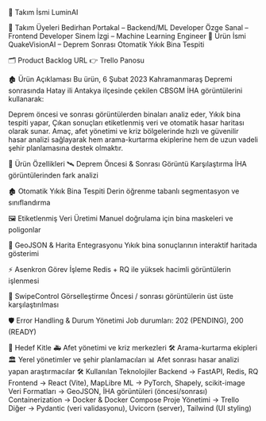🌌 Takım İsmi
LuminAI

👥 Takım Üyeleri
Bedirhan Portakal – Backend/ML Developer
Özge Sanal – Frontend Developer
Sinem İzgi – Machine Learning Engineer
📍 Ürün İsmi
QuakeVisionAI – Deprem Sonrası Otomatik Yıkık Bina Tespiti

🗂️ Product Backlog URL
👉 Trello Panosu

🏚️ Ürün Açıklaması
Bu ürün, 6 Şubat 2023 Kahramanmaraş Depremi sonrasında Hatay ili Antakya ilçesinde çekilen CBSGM İHA görüntülerini kullanarak:

Deprem öncesi ve sonrası görüntülerden binaları analiz eder,
Yıkık bina tespiti yapar,
Çıkan sonuçları etiketlenmiş veri ve otomatik hasar haritası olarak sunar.
Amaç, afet yönetimi ve kriz bölgelerinde hızlı ve güvenilir hasar analizi sağlayarak hem arama-kurtarma ekiplerine hem de uzun vadeli şehir planlamasına destek olmaktır.

🔑 Ürün Özellikleri
🛰️ Deprem Öncesi & Sonrası Görüntü Karşılaştırma
İHA görüntülerinden fark analizi

🏚️ Otomatik Yıkık Bina Tespiti
Derin öğrenme tabanlı segmentasyon ve sınıflandırma

🖼️ Etiketlenmiş Veri Üretimi
Manuel doğrulama için bina maskeleri ve poligonlar

📂 GeoJSON & Harita Entegrasyonu
Yıkık bina sonuçlarının interaktif haritada gösterimi

⚡ Asenkron Görev İşleme
Redis + RQ ile yüksek hacimli görüntülerin işlenmesi

🔄 SwipeControl Görselleştirme
Öncesi / sonrası görüntülerin üst üste karşılaştırılması

🛡️ Error Handling & Durum Yönetimi
Job durumları: 202 (PENDING), 200 (READY)

🎯 Hedef Kitle
🚑 Afet yönetimi ve kriz merkezleri
🛠️ Arama-kurtarma ekipleri
🏛️ Yerel yönetimler ve şehir planlamacıları
📊 Afet sonrası hasar analizi yapan araştırmacılar
🛠️ Kullanılan Teknolojiler
Backend → FastAPI, Redis, RQ
Frontend → React (Vite), MapLibre
ML → PyTorch, Shapely, scikit-image
Veri Formatları → GeoJSON, İHA görüntüleri (öncesi/sonrası)
Containerization → Docker & Docker Compose
Proje Yönetimi → Trello
Diğer → Pydantic (veri validasyonu), Uvicorn (server), Tailwind (UI styling)
